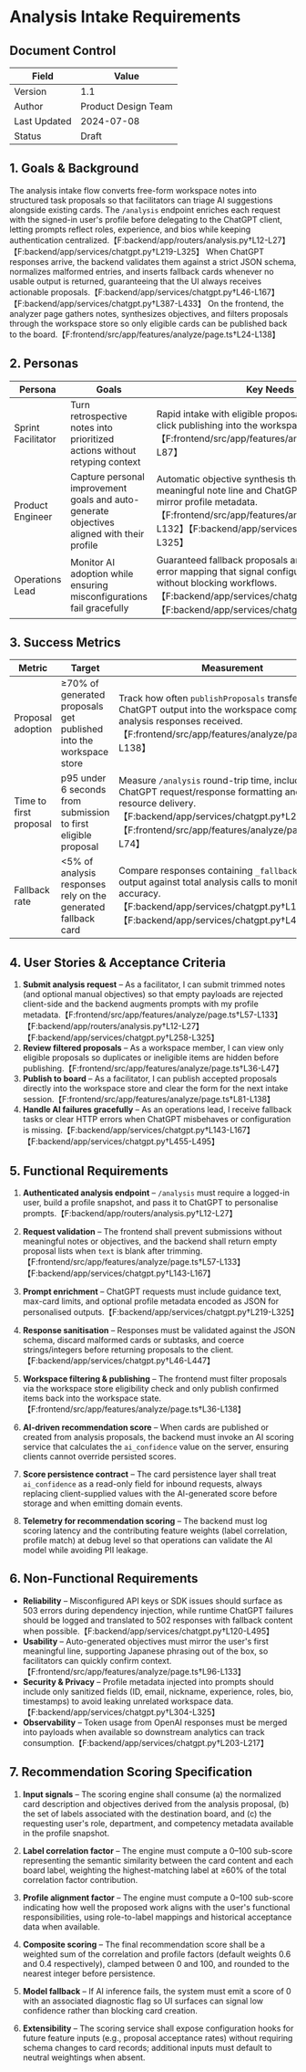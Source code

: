 # Analysis Intake Requirements

## Document Control
| Field | Value |
| --- | --- |
| Version | 1.1 |
| Author | Product Design Team |
| Last Updated | 2024-07-08 |
| Status | Draft |

## 1. Goals & Background
The analysis intake flow converts free-form workspace notes into structured task proposals so that facilitators can triage AI suggestions alongside existing cards. The `/analysis` endpoint enriches each request with the signed-in user's profile before delegating to the ChatGPT client, letting prompts reflect roles, experience, and bios while keeping authentication centralized.【F:backend/app/routers/analysis.py†L12-L27】【F:backend/app/services/chatgpt.py†L219-L325】 When ChatGPT responses arrive, the backend validates them against a strict JSON schema, normalizes malformed entries, and inserts fallback cards whenever no usable output is returned, guaranteeing that the UI always receives actionable proposals.【F:backend/app/services/chatgpt.py†L46-L167】【F:backend/app/services/chatgpt.py†L387-L433】 On the frontend, the analyzer page gathers notes, synthesizes objectives, and filters proposals through the workspace store so only eligible cards can be published back to the board.【F:frontend/src/app/features/analyze/page.ts†L24-L138】

## 2. Personas
| Persona | Goals | Key Needs |
| --- | --- | --- |
| Sprint Facilitator | Turn retrospective notes into prioritized actions without retyping context | Rapid intake with eligible proposal filtering and one-click publishing into the workspace board.【F:frontend/src/app/features/analyze/page.ts†L36-L87】 |
| Product Engineer | Capture personal improvement goals and auto-generate objectives aligned with their profile | Automatic objective synthesis that reflects the first meaningful note line and ChatGPT prompts that mirror profile metadata.【F:frontend/src/app/features/analyze/page.ts†L53-L132】【F:backend/app/services/chatgpt.py†L258-L325】 |
| Operations Lead | Monitor AI adoption while ensuring misconfigurations fail gracefully | Guaranteed fallback proposals and HTTP 502/503 error mapping that signal configuration issues without blocking workflows.【F:backend/app/services/chatgpt.py†L143-L433】【F:backend/app/services/chatgpt.py†L480-L495】 |

## 3. Success Metrics
| Metric | Target | Measurement |
| --- | --- | --- |
| Proposal adoption | ≥70% of generated proposals get published into the workspace store | Track how often `publishProposals` transfers ChatGPT output into the workspace compared with analysis responses received.【F:frontend/src/app/features/analyze/page.ts†L36-L138】 |
| Time to first proposal | p95 under 6 seconds from submission to first eligible proposal | Measure `/analysis` round-trip time, including ChatGPT request/response formatting and frontend resource delivery.【F:backend/app/services/chatgpt.py†L219-L274】【F:frontend/src/app/features/analyze/page.ts†L30-L74】 |
| Fallback rate | <5% of analysis responses rely on the generated fallback card | Compare responses containing `_fallback_card` output against total analysis calls to monitor model accuracy.【F:backend/app/services/chatgpt.py†L143-L167】【F:backend/app/services/chatgpt.py†L428-L433】 |

## 4. User Stories & Acceptance Criteria
1. **Submit analysis request** – As a facilitator, I can submit trimmed notes (and optional manual objectives) so that empty payloads are rejected client-side and the backend augments prompts with my profile metadata.【F:frontend/src/app/features/analyze/page.ts†L57-L133】【F:backend/app/routers/analysis.py†L12-L27】【F:backend/app/services/chatgpt.py†L258-L325】
2. **Review filtered proposals** – As a workspace member, I can view only eligible proposals so duplicates or ineligible items are hidden before publishing.【F:frontend/src/app/features/analyze/page.ts†L36-L47】
3. **Publish to board** – As a facilitator, I can publish accepted proposals directly into the workspace store and clear the form for the next intake session.【F:frontend/src/app/features/analyze/page.ts†L81-L138】
4. **Handle AI failures gracefully** – As an operations lead, I receive fallback tasks or clear HTTP errors when ChatGPT misbehaves or configuration is missing.【F:backend/app/services/chatgpt.py†L143-L167】【F:backend/app/services/chatgpt.py†L455-L495】

## 5. Functional Requirements
1. **Authenticated analysis endpoint** – `/analysis` must require a logged-in user, build a profile snapshot, and pass it to ChatGPT to personalise prompts.【F:backend/app/routers/analysis.py†L12-L27】
2. **Request validation** – The frontend shall prevent submissions without meaningful notes or objectives, and the backend shall return empty proposal lists when `text` is blank after trimming.【F:frontend/src/app/features/analyze/page.ts†L57-L133】【F:backend/app/services/chatgpt.py†L143-L167】
3. **Prompt enrichment** – ChatGPT requests must include guidance text, max-card limits, and optional profile metadata encoded as JSON for personalised outputs.【F:backend/app/services/chatgpt.py†L219-L325】
4. **Response sanitisation** – Responses must be validated against the JSON schema, discard malformed cards or subtasks, and coerce strings/integers before returning proposals to the client.【F:backend/app/services/chatgpt.py†L46-L447】
5. **Workspace filtering & publishing** – The frontend must filter proposals via the workspace store eligibility check and only publish confirmed items back into the workspace state.【F:frontend/src/app/features/analyze/page.ts†L36-L138】

6. **AI-driven recommendation score** – When cards are published or created from analysis proposals, the backend must invoke an AI scoring service that calculates the `ai_confidence` value on the server, ensuring clients cannot override persisted scores.

7. **Score persistence contract** – The card persistence layer shall treat `ai_confidence` as a read-only field for inbound requests, always replacing client-supplied values with the AI-generated score before storage and when emitting domain events.

8. **Telemetry for recommendation scoring** – The backend must log scoring latency and the contributing feature weights (label correlation, profile match) at debug level so that operations can validate the AI model while avoiding PII leakage.

## 6. Non-Functional Requirements
- **Reliability** – Misconfigured API keys or SDK issues should surface as 503 errors during dependency injection, while runtime ChatGPT failures should be logged and translated to 502 responses with fallback content when possible.【F:backend/app/services/chatgpt.py†L120-L495】
- **Usability** – Auto-generated objectives must mirror the user's first meaningful line, supporting Japanese phrasing out of the box, so facilitators can quickly confirm context.【F:frontend/src/app/features/analyze/page.ts†L96-L133】
- **Security & Privacy** – Profile metadata injected into prompts should include only sanitized fields (ID, email, nickname, experience, roles, bio, timestamps) to avoid leaking unrelated workspace data.【F:backend/app/services/chatgpt.py†L304-L325】
- **Observability** – Token usage from OpenAI responses must be merged into payloads when available so downstream analytics can track consumption.【F:backend/app/services/chatgpt.py†L203-L217】

## 7. Recommendation Scoring Specification

1. **Input signals** – The scoring engine shall consume (a) the normalized card description and objectives derived from the analysis proposal, (b) the set of labels associated with the destination board, and (c) the requesting user's role, department, and competency metadata available in the profile snapshot.

2. **Label correlation factor** – The engine must compute a 0–100 sub-score representing the semantic similarity between the card content and each board label, weighting the highest-matching label at ≥60% of the total correlation factor contribution.

3. **Profile alignment factor** – The engine must compute a 0–100 sub-score indicating how well the proposed work aligns with the user's functional responsibilities, using role-to-label mappings and historical acceptance data when available.

4. **Composite scoring** – The final recommendation score shall be a weighted sum of the correlation and profile factors (default weights 0.6 and 0.4 respectively), clamped between 0 and 100, and rounded to the nearest integer before persistence.

5. **Model fallback** – If AI inference fails, the system must emit a score of 0 with an associated diagnostic flag so UI surfaces can signal low confidence rather than blocking card creation.

6. **Extensibility** – The scoring service shall expose configuration hooks for future feature inputs (e.g., proposal acceptance rates) without requiring schema changes to card records; additional inputs must default to neutral weightings when absent.
